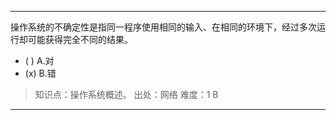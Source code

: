 ---
操作系统的不确定性是指同一程序使用相同的输入、在相同的环境下，经过多次运行却可能获得完全不同的结果。
- ( ) A.对 
- (x) B.错

> 知识点：操作系统概述。
> 出处：网络
> 难度：1
> B

---